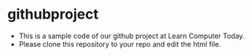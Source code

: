 # githubproject
  * This is a sample code of our github project at Learn Computer Today.
  * Please clone this repository to your repo and edit the html file.
